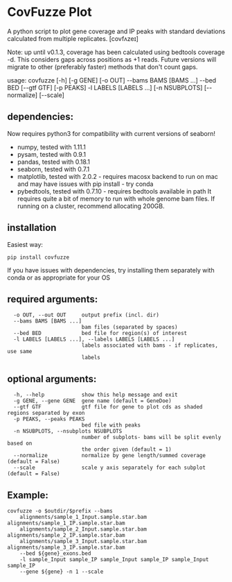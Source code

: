 # CovFuzze Plot
A python script to plot gene coverage and IP peaks with standard deviations calculated from multiple replicates. [covfʌzeɪ]

Note: up until v0.1.3, coverage has been calculated using bedtools coverage -d. This considers gaps across positions as +1 reads. 
Future versions will migrate to other (preferably faster) methods that don't count gaps.  

usage: covfuzze [-h] [-g GENE] [-o OUT] --bams BAMS [BAMS ...] --bed 
                         BED [--gtf GTF] [-p PEAKS] -l LABELS [LABELS ...]
                         [-n NSUBPLOTS] [--normalize] [--scale]

## dependencies:
Now requires python3 for compatibility with current versions of seaborn!
- numpy, tested with 1.11.1
- pysam, tested with 0.9.1
- pandas, tested with 0.18.1
- seaborn, tested with 0.7.1 
- matplotlib, tested with 2.0.2 - requires macosx backend to run on mac and may have issues with pip install - try conda 
- pybedtools, tested with 0.7.10 - requires bedtools available in path
It requires quite a bit of memory to run with whole genome bam files. If running on a cluster, recommend allocating 200GB. 

## installation
Easiest way:
```
pip install covfuzze
```
If you have issues with dependencies, try installing them separately with conda or as appropriate for your OS 

## required arguments:
```
  -o OUT, --out OUT     output prefix (incl. dir) 
  --bams BAMS [BAMS ...] 
                        bam files (separated by spaces) 
  --bed BED             bed file for region(s) of interest  
  -l LABELS [LABELS ...], --labels LABELS [LABELS ...] 
                        labels associated with bams - if replicates, use same 
                        labels
```
## optional arguments:
```
  -h, --help            show this help message and exit 
  -g GENE, --gene GENE  gene name (default = GeneDoe) 
  --gtf GTF             gtf file for gene to plot cds as shaded regions separated by exon
  -p PEAKS, --peaks PEAKS 
                        bed file with peaks
  -n NSUBPLOTS, --nsubplots NSUBPLOTS 
                        number of subplots- bams will be split evenly based on 
                        the order given (default = 1) 
  --normalize           normalize by gene length/summed coverage (default = False)
  --scale               scale y axis separately for each subplot (default = False)

```

## Example:
```
covfuzze -o $outdir/$prefix --bams 
    alignments/sample_1_Input.sample.star.bam alignments/sample_1_IP.sample.star.bam 
    alignments/sample_2_Input.sample.star.bam alignments/sample_2_IP.sample.star.bam 
    alignments/sample_3_Input.sample.star.bam alignments/sample_3_IP.sample.star.bam 
    --bed ${gene}_exons.bed 
    -l sample_Input sample_IP sample_Input sample_IP sample_Input sample_IP 
    --gene ${gene} -n 1 --scale
```
